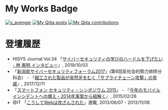 <!--
**vavenger/vavenger** is a ✨ _special_ ✨ repository because its `README.md` (this file) appears on your GitHub profile.

Here are some ideas to get you started:

- 🔭 I’m currently working on ...
- 🌱 I’m currently learning ...
- 👯 I’m looking to collaborate on ...
- 🤔 I’m looking for help with ...
- 💬 Ask me about ...
- 📫 How to reach me: ...
- 😄 Pronouns: ...
- ⚡ Fun fact: ...
-->

<!-- Qiitaコントリビューション数をGitHubのプロフィールに貼ってドヤれるサービスを作った, https://qiita.com/mikkame/items/f2c60d9caf8a8e38ec50 -->

# My Works Badge
[ ![v_avenger](https://www.hackthebox.eu/badge/image/174656)](https://app.hackthebox.eu/profile/174656)
[![My Qiita posts](https://qiita-badge.apiapi.app/s/v_avenger/posts.svg)](http://qiita.com/v_avenger) [![My Qiita contributions](https://qiita-badge.apiapi.app/s/v_avenger/contributions.svg)](http://qiita.com/v_avenger)

# 登壇履歴
- HISYS Journal Vol.34 「[サイバーセキュリティの学びのハードルを下げたい - 林 憲明 インタビュー](https://www.shield.ne.jp/ssrc/contents/doc/SSRC-HJ-201910.pdf)」, 2019/10/03
- 「[新潟県サイバーセキュリティフォーラム2017](http://www.cyber.niigata.jp/html/antisocial.html)」(第6回反社会的勢力排除分科会） - 『[細工された製品が突然牙をむく「サプライチェーン攻撃」の脅威](https://www.slideshare.net/NoriakiHayashi/ss-84510343)』, 2017/12/11
- 「[スマートフォン セキュリティ・シンポジウム 2015](https://www.jssec.org/event/seminer20150226.html)」 - 『[今年のモバイルインシデントへの備え・2014年事案から紐解く](https://www.jssec.org/dl/20150226_Noriaki_Hayashi.pdf)』, 2015/02/26
- @IT 「[こうしてWebは改ざんされた](https://www.atmarkit.co.jp/ait/series/1212/)」連載, 2013/06/07 - 2013/11/08
